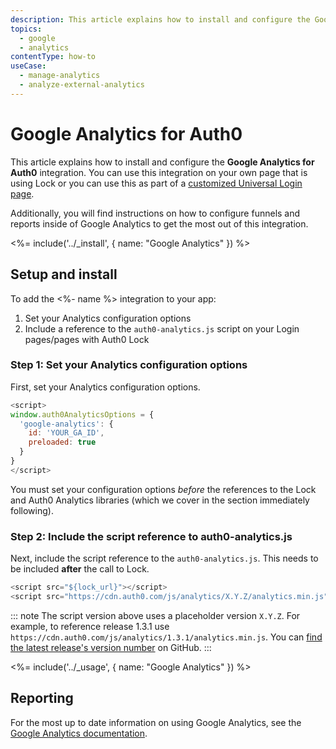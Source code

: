 ```yaml
---
description: This article explains how to install and configure the Google Analytics for Auth0 integration.
topics:
  - google
  - analytics
contentType: how-to
useCase:
  - manage-analytics
  - analyze-external-analytics
---
```

# Google Analytics for Auth0

This article explains how to install and configure the **Google Analytics for Auth0** integration. You can use this integration on your own page that is using Lock or you can use this as part of a [customized Universal Login page](/universal-login#advanced-customization).

Additionally, you will find instructions on how to configure funnels and reports inside of Google Analytics to get the most out of this integration.

<%= include('../_install', { name: "Google Analytics" }) %>

## Setup and install

To add the <%- name %> integration to your app:

1. Set your Analytics configuration options
2. Include a reference to the `auth0-analytics.js` script on your Login pages/pages with Auth0 Lock

### Step 1: Set your Analytics configuration options

First, set your Analytics configuration options.

```javascript
<script>
window.auth0AnalyticsOptions = {
  'google-analytics': {
    id: 'YOUR_GA_ID',
    preloaded: true
  }
}
</script>
```

You must set your configuration options *before* the references to the Lock and Auth0 Analytics libraries (which we cover in the section immediately following).

### Step 2: Include the script reference to auth0-analytics.js

Next, include the script reference to the `auth0-analytics.js`. This needs to be included **after** the call to Lock.

```javascript
<script src="${lock_url}"></script>
<script src="https://cdn.auth0.com/js/analytics/X.Y.Z/analytics.min.js"></script>
```

::: note
The script version above uses a placeholder version `X.Y.Z`. For example, to reference release 1.3.1 use `https://cdn.auth0.com/js/analytics/1.3.1/analytics.min.js`. You can [find the latest release's version number](https://github.com/auth0/auth0-analytics.js/releases/) on GitHub.
:::

<%= include('../_usage', { name: "Google Analytics" }) %>

## Reporting

For the most up to date information on using Google Analytics, see the [Google Analytics documentation](https://support.google.com/analytics).
